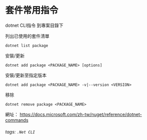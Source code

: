 # 套件常用指令

dotnet CLI指令
到專案目錄下

列出已使用的套件清單
```
dotnet list package
```

安裝/更新
```
dotnet add package <PACKAGE_NAME> [options]
```
安裝/更新至指定版本
```
dotnet add package <PACKAGE_NAME> -v|--version <VERSION>
```

移除
```
dotnet remove package <PACKAGE_NAME>
```

網址：
https://docs.microsoft.com/zh-tw/nuget/reference/dotnet-commands

###### tags: `.Net CLI`